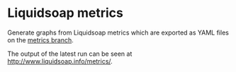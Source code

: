 # Liquidsoap metrics

Generate graphs from Liquidsoap metrics which are exported as YAML files on the
[metrics branch](https://github.com/savonet/liquidsoap/tree/metrics).

The output of the latest run can be seen at
<http://www.liquidsoap.info/metrics/>.


